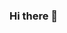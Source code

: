 ### Hi there 👋

<!--
**secureblitz/secureblitz** is a ✨ _special_ ✨ repository because its `README.md` (this file) appears on your GitHub profile.

Here are some ideas to get you started:

- 🔭 I’m currently working on https://secureblitz.com/
- 🌱 I’m currently learning Full Stack Web Dev't
- 👯 I’m looking to collaborate on https://cryptojefe.com
- 🤔 I’m looking for help with Assembly Language
- 💬 Ask me about https://www.seguntravels.com/
- 📫 How to reach me: segun@secureblitz.com
- 😄 Pronouns: ...
- ⚡ Fun fact: ...
- https://www.nightieonly.com/  https://whenisthenextblackfriday.com/  http://antiviruswithvpn.com/  http://www.archagoncybersecurity.com/
-->
